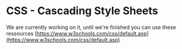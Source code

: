 # CSS - Cascading Style Sheets

We are currently working on it, until we're finished you can use these ressources [https://www.w3schools.com/css/default.asp](https://www.w3schools.com/css/default.asp)

